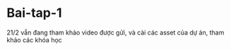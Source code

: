 # Bai-tap-1
21/2 vẫn đang tham khảo video được gửi, và cài các asset của dự án, tham khảo các khóa học
